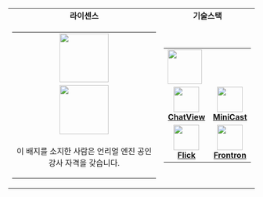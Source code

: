 <div align="center">

<table>
  <tr>
    <td align="center">
      <b>라이센스</b>
    </td>
    <td align="center">
      <b>기술스택</b>
    </td>
  </tr>
  <tr>
    <td align="center">
      <table>
        <tr>
          <td align="center">
              <img src="https://github.com/user-attachments/assets/8de31304-cd6e-4bd6-b29e-1ee84cd8e744" height="100px"/>
          </td>
        </tr>
        <tr>
          <td align="center">
            <img src="https://github.com/user-attachments/assets/e2680500-88aa-424e-9d9a-8bf62acdeb2c" height="100px"/>
          </td>
        </tr>
        <tr>
          <td align="center" colspan=2>
            <p>이 배지를 소지한 사람은 언리얼 엔진 공인 강사 자격을 갖습니다.</p>
          </td>
        </tr>
      </table>
    </td>
    <td align="center">
      <table>
        <tr>
          <td colspan=2>
            <a href="https://andongmin.com">
              <img src="https://andongmin.com/typo.png" height="70px">
            </a>
          </td>
        </tr>
        <tr>
          <td align="center">
            <a href="https://chat-view.andongmin.com">
              <img src="https://chat-view.andongmin.com/chat-view.svg" height="52px">
            </a>
            <br />
            <strong><a href="https://chat-view.andongmin.com">ChatView</a></strong>
          </td>
          <td align="center">
            <a href="https://mini-cast.andongmin.com">
              <img src="https://mini-cast.andongmin.com/mini-cast.svg" height="52px">
            </a>
            <br />
            <strong><a href="https://mini-cast.andongmin.com">MiniCast</a></strong>
          </td>
      </tr>
      <tr>
          <td align="center">
            <a href="https://flick.andongmin.com">
              <img src="https://flick.andongmin.com/typo.png" height="52px">
            </a>
            <br />
            <strong><a href="https://flick.andongmin.com">Flick</a></strong>
          </td>
          <td align="center">
            <a href="https://frontron.andongmin.com">
              <img src="https://frontron.andongmin.com/frontron.svg" height="52px">
            </a>
            <br />
            <strong><a href="https://frontron.andongmin.com">Frontron</a></strong>
          </td>
        </tr>
      </table>
    </td>
  </tr>
</table>

</div>
